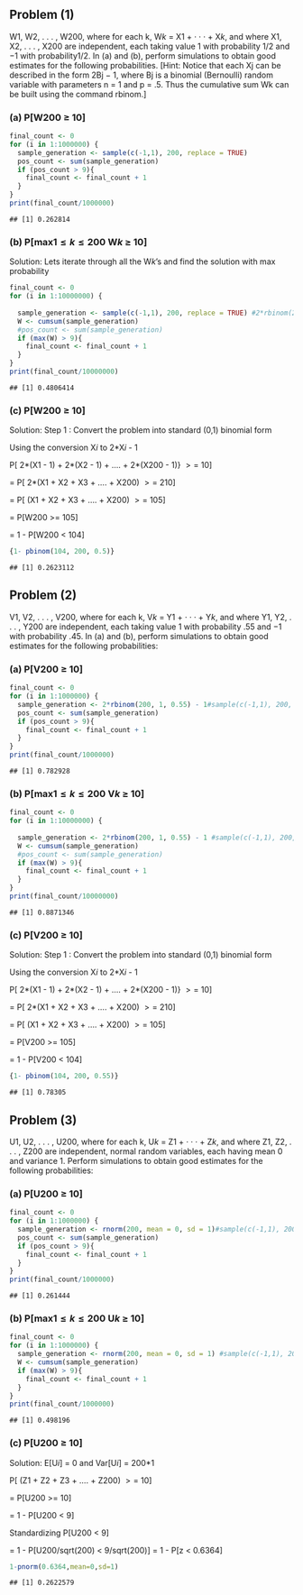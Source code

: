 
## Problem (1)

W$1$, W$2$, . . . , W$200$, where for each k, W$k$ = X$1$ + · · · +
X$k$, and where X$1$, X$2$, . . . , X$200$ are independent, each taking
value 1 with probability 1/2 and −1 with probability1/2. In (a) and (b),
perform simulations to obtain good estimates for the following
probabilities. \[Hint: Notice that each Xj can be described in the form
2Bj − 1, where Bj is a binomial (Bernoulli) random variable with
parameters n = 1 and p = .5. Thus the cumulative sum Wk can be built
using the command rbinom.\]

### (a) P\[W$200$ ≥ 10\]

``` r
final_count <- 0
for (i in 1:1000000) {
  sample_generation <- sample(c(-1,1), 200, replace = TRUE)
  pos_count <- sum(sample_generation)
  if (pos_count > 9){
    final_count <- final_count + 1
  }
}
print(final_count/1000000)
```

    ## [1] 0.262814

### (b) P\[max$1≤k≤200$ W$k$ ≥ 10\]

Solution: Lets iterate through all the W$k$’s and find the solution with
max probability

``` r
final_count <- 0
for (i in 1:10000000) {
  
  sample_generation <- sample(c(-1,1), 200, replace = TRUE) #2*rbinom(200, 1, 0.5) - 1
  W <- cumsum(sample_generation)
  #pos_count <- sum(sample_generation)
  if (max(W) > 9){
    final_count <- final_count + 1
  }
}
print(final_count/10000000)
```

    ## [1] 0.4806414

### (c) P\[W$200$ ≥ 10\]

Solution: Step 1 : Convert the problem into standard (0,1) binomial form

Using the conversion X$i$ to 2\*X$i$ - 1

P\[ 2\*(X$1$ - 1) + 2\*(X$2$ - 1) + …. + 2\*(X$200$ - 1)} $>=$ 10\]

= P\[ 2\*(X$1$ + X$2$ + X$3$ + …. + X$200$) $>=$ 210\]

= P\[ (X$1$ + X$2$ + X$3$ + …. + X$200$) $>=$ 105\]

= P\[W$200$ \>= 105\]

= 1 - P\[W$200$ \< 104\]

``` r
{1- pbinom(104, 200, 0.5)}
```

    ## [1] 0.2623112

## Problem (2)

V$1$, V$2$, . . . , V$200$, where for each k, V$k$ = Y$1$ + · · · +
Y$k$, and where Y$1$, Y$2$, . . . , Y$200$ are independent, each taking
value 1 with probability .55 and −1 with probability .45. In (a) and
(b), perform simulations to obtain good estimates for the following
probabilities:

### (a) P\[V$200$ ≥ 10\]

``` r
final_count <- 0
for (i in 1:1000000) {
  sample_generation <- 2*rbinom(200, 1, 0.55) - 1#sample(c(-1,1), 200, replace = TRUE)
  pos_count <- sum(sample_generation)
  if (pos_count > 9){
    final_count <- final_count + 1
  }
}
print(final_count/1000000)
```

    ## [1] 0.782928

### (b) P\[max$1≤k≤200$ V$k$ ≥ 10\]

``` r
final_count <- 0
for (i in 1:10000000) {
  
  sample_generation <- 2*rbinom(200, 1, 0.55) - 1 #sample(c(-1,1), 200, replace = TRUE)
  W <- cumsum(sample_generation)
  #pos_count <- sum(sample_generation)
  if (max(W) > 9){
    final_count <- final_count + 1
  }
}
print(final_count/10000000)
```

    ## [1] 0.8871346

### (c) P\[V$200$ ≥ 10\]

Solution: Step 1 : Convert the problem into standard (0,1) binomial form

Using the conversion X$i$ to 2\*X$i$ - 1

P\[ 2\*(X$1$ - 1) + 2\*(X$2$ - 1) + …. + 2\*(X$200$ - 1)} $>=$ 10\]

= P\[ 2\*(X$1$ + X$2$ + X$3$ + …. + X$200$) $>=$ 210\]

= P\[ (X$1$ + X$2$ + X$3$ + …. + X$200$) $>=$ 105\]

= P\[V$200$ \>= 105\]

= 1 - P\[V$200$ \< 104\]

``` r
{1- pbinom(104, 200, 0.55)}
```

    ## [1] 0.78305

## Problem (3)

U$1$, U$2$, . . . , U$200$, where for each k, U$k$ = Z$1$ + · · · +
Z$k$, and where Z$1$, Z$2$, . . . , Z$200$ are independent, normal
random variables, each having mean 0 and variance 1. Perform simulations
to obtain good estimates for the following probabilities:

### (a) P\[U$200$ ≥ 10\]

``` r
final_count <- 0
for (i in 1:1000000) {
  sample_generation <- rnorm(200, mean = 0, sd = 1)#sample(c(-1,1), 200, replace = TRUE)
  pos_count <- sum(sample_generation)
  if (pos_count > 9){
    final_count <- final_count + 1
  }
}
print(final_count/1000000)
```

    ## [1] 0.261444

### (b) P\[max$1≤k≤200$ U$k$ ≥ 10\]

``` r
final_count <- 0
for (i in 1:1000000) {
  sample_generation <- rnorm(200, mean = 0, sd = 1) #sample(c(-1,1), 200, replace =TRUE)
  W <- cumsum(sample_generation)
  if (max(W) > 9){
    final_count <- final_count + 1
  }
}
print(final_count/1000000)
```

    ## [1] 0.498196

### (c) P\[U$200$ ≥ 10\]

Solution: E\[U$i$\] = 0 and Var\[U$i$\] = 200\*1

P\[ (Z$1$ + Z$2$ + Z$3$ + …. + Z$200$) $>=$ 10\]

= P\[U$200$ \>= 10\]

= 1 - P\[U$200$ \< 9\]

Standardizing P\[U$200$ \< 9\]

= 1 - P\[U$200$/sqrt(200) \< 9/sqrt(200)\] = 1 - P\[z \< 0.6364\]

``` r
1-pnorm(0.6364,mean=0,sd=1)
```

    ## [1] 0.2622579
